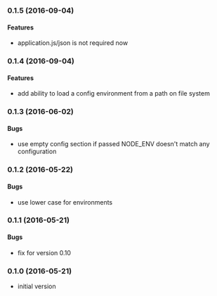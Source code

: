 <a name="0.1.5"></a>
### 0.1.5 (2016-09-04)

#### Features

* application.js/json is not required now


<a name="0.1.4"></a>
### 0.1.4 (2016-09-04)

#### Features

* add ability to load a config environment from a path on file system


<a name="0.1.3"></a>
### 0.1.3 (2016-06-02)

#### Bugs

* use empty config section if passed NODE_ENV doesn't match any configuration


<a name="0.1.2"></a>
### 0.1.2 (2016-05-22)

#### Bugs

* use lower case for environments


<a name="0.1.1"></a>
### 0.1.1 (2016-05-21)

#### Bugs

* fix for version 0.10


<a name="0.1.0"></a>
### 0.1.0 (2016-05-21)


* initial version
